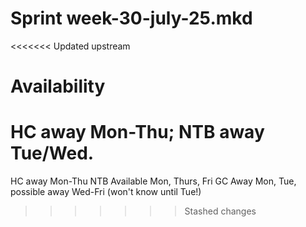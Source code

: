 Sprint week-30-july-25.mkd
===

<<<<<<< Updated upstream

# Availability

HC away Mon-Thu;
NTB away Tue/Wed.
=======
HC away Mon-Thu
NTB Available Mon, Thurs, Fri
GC Away Mon, Tue, possible away Wed-Fri (won't know until Tue!)
>>>>>>> Stashed changes
